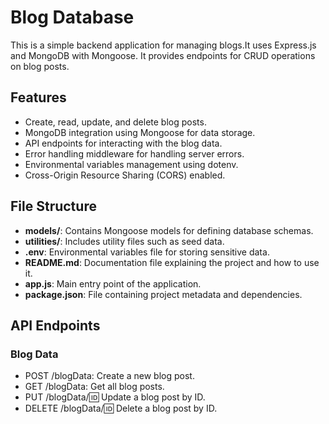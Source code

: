 # Blog Database

This is a simple backend application for managing blogs.It uses Express.js and MongoDB with Mongoose. It provides endpoints for CRUD operations on blog posts.

## Features

- Create, read, update, and delete blog posts.
- MongoDB integration using Mongoose for data storage.
- API endpoints for interacting with the blog data.
- Error handling middleware for handling server errors.
- Environmental variables management using dotenv.
- Cross-Origin Resource Sharing (CORS) enabled.

## File Structure
- **models/**: Contains Mongoose models for defining database schemas.
- **utilities/**: Includes utility files such as seed data.
- **.env**: Environmental variables file for storing sensitive data.
- **README.md**: Documentation file explaining the project and how to use it.
- **app.js**: Main entry point of the application.
- **package.json**: File containing project metadata and dependencies.

## API Endpoints
### Blog Data
- POST /blogData: Create a new blog post.
- GET /blogData: Get all blog posts.
- PUT /blogData/:id: Update a blog post by ID.
- DELETE /blogData/:id: Delete a blog post by ID.
